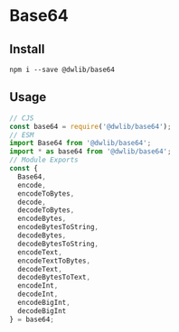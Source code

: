 # Base64

## Install
`npm i --save @dwlib/base64`

## Usage
```javascript
// CJS
const base64 = require('@dwlib/base64');
// ESM
import Base64 from '@dwlib/base64';
import * as base64 from '@dwlib/base64';
// Module Exports
const {
  Base64,
  encode,
  encodeToBytes,
  decode,
  decodeToBytes,
  encodeBytes,
  encodeBytesToString,
  decodeBytes,
  decodeBytesToString,
  encodeText,
  encodeTextToBytes,
  decodeText,
  decodeBytesToText,
  encodeInt,
  decodeInt,
  encodeBigInt,
  decodeBigInt
} = base64;
```
